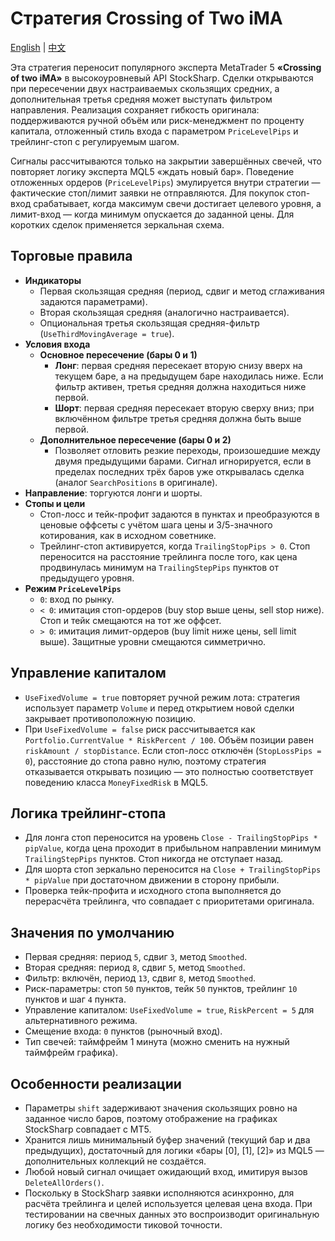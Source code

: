 # Стратегия Crossing of Two iMA
[English](README.md) | [中文](README_cn.md)

Эта стратегия переносит популярного эксперта MetaTrader 5 **«Crossing of two iMA»** в высокоуровневый API StockSharp. Сделки открываются при пересечении двух настраиваемых скользящих средних, а дополнительная третья средняя может выступать фильтром направления. Реализация сохраняет гибкость оригинала: поддерживаются ручной объём или риск-менеджмент по проценту капитала, отложенный стиль входа с параметром `PriceLevelPips` и трейлинг-стоп с регулируемым шагом.

Сигналы рассчитываются только на закрытии завершённых свечей, что повторяет логику эксперта MQL5 «ждать новый бар». Поведение отложенных ордеров (`PriceLevelPips`) эмулируется внутри стратегии — фактические стоп/лимит заявки не отправляются. Для покупок стоп-вход срабатывает, когда максимум свечи достигает целевого уровня, а лимит-вход — когда минимум опускается до заданной цены. Для коротких сделок применяется зеркальная схема.

## Торговые правила

- **Индикаторы**
  - Первая скользящая средняя (период, сдвиг и метод сглаживания задаются параметрами).
  - Вторая скользящая средняя (аналогично настраивается).
  - Опциональная третья скользящая средняя-фильтр (`UseThirdMovingAverage = true`).
- **Условия входа**
  - **Основное пересечение (бары 0 и 1)**
    - **Лонг**: первая средняя пересекает вторую снизу вверх на текущем баре, а на предыдущем баре находилась ниже. Если фильтр активен, третья средняя должна находиться ниже первой.
    - **Шорт**: первая средняя пересекает вторую сверху вниз; при включённом фильтре третья средняя должна быть выше первой.
  - **Дополнительное пересечение (бары 0 и 2)**
    - Позволяет отловить резкие переходы, произошедшие между двумя предыдущими барами. Сигнал игнорируется, если в пределах последних трёх баров уже открывалась сделка (аналог `SearchPositions` в оригинале).
- **Направление**: торгуются лонги и шорты.
- **Стопы и цели**
  - Стоп-лосс и тейк-профит задаются в пунктах и преобразуются в ценовые оффсеты с учётом шага цены и 3/5-значного котирования, как в исходном советнике.
  - Трейлинг-стоп активируется, когда `TrailingStopPips > 0`. Стоп переносится на расстояние трейлинга после того, как цена продвинулась минимум на `TrailingStepPips` пунктов от предыдущего уровня.
- **Режим `PriceLevelPips`**
  - `0`: вход по рынку.
  - `< 0`: имитация стоп-ордеров (buy stop выше цены, sell stop ниже). Стоп и тейк смещаются на тот же оффсет.
  - `> 0`: имитация лимит-ордеров (buy limit ниже цены, sell limit выше). Защитные уровни смещаются симметрично.

## Управление капиталом

- `UseFixedVolume = true` повторяет ручной режим лота: стратегия использует параметр `Volume` и перед открытием новой сделки закрывает противоположную позицию.
- При `UseFixedVolume = false` риск рассчитывается как `Portfolio.CurrentValue * RiskPercent / 100`. Объём позиции равен `riskAmount / stopDistance`. Если стоп-лосс отключён (`StopLossPips = 0`), расстояние до стопа равно нулю, поэтому стратегия отказывается открывать позицию — это полностью соответствует поведению класса `MoneyFixedRisk` в MQL5.

## Логика трейлинг-стопа

- Для лонга стоп переносится на уровень `Close - TrailingStopPips * pipValue`, когда цена проходит в прибыльном направлении минимум `TrailingStepPips` пунктов. Стоп никогда не отступает назад.
- Для шорта стоп зеркально переносится на `Close + TrailingStopPips * pipValue` при достаточном движении в сторону прибыли.
- Проверка тейк-профита и исходного стопа выполняется до перерасчёта трейлинга, что совпадает с приоритетами оригинала.

## Значения по умолчанию

- Первая средняя: период `5`, сдвиг `3`, метод `Smoothed`.
- Вторая средняя: период `8`, сдвиг `5`, метод `Smoothed`.
- Фильтр: включён, период `13`, сдвиг `8`, метод `Smoothed`.
- Риск-параметры: стоп `50` пунктов, тейк `50` пунктов, трейлинг `10` пунктов и шаг `4` пункта.
- Управление капиталом: `UseFixedVolume = true`, `RiskPercent = 5` для альтернативного режима.
- Смещение входа: `0` пунктов (рыночный вход).
- Тип свечей: таймфрейм 1 минута (можно сменить на нужный таймфрейм графика).

## Особенности реализации

- Параметры `shift` задерживают значения скользящих ровно на заданное число баров, поэтому отображение на графиках StockSharp совпадает с MT5.
- Хранится лишь минимальный буфер значений (текущий бар и два предыдущих), достаточный для логики «бары [0], [1], [2]» из MQL5 — дополнительных коллекций не создаётся.
- Любой новый сигнал очищает ожидающий вход, имитируя вызов `DeleteAllOrders()`.
- Поскольку в StockSharp заявки исполняются асинхронно, для расчёта трейлинга и целей используется целевая цена входа. При тестировании на свечных данных это воспроизводит оригинальную логику без необходимости тиковой точности.
